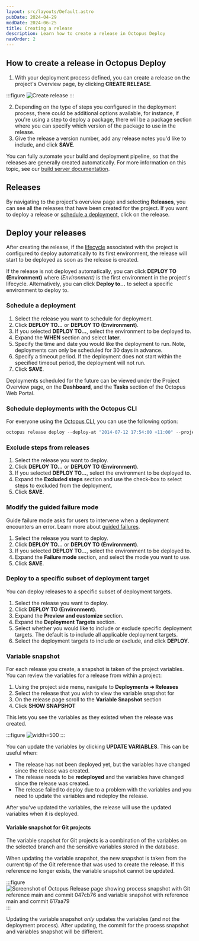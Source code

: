 ```yaml
---
layout: src/layouts/Default.astro
pubDate: 2024-04-29
modDate: 2024-06-25
title: Creating a release
description: Learn how to create a release in Octopus Deploy  
navOrder: 2
---
```

## How to create a release in Octopus Deploy

1. With your deployment process defined, you can create a release on the project's Overview page, by clicking **CREATE RELEASE**.

:::figure
![Create release](/docs/shared-content/releases/images/create-release.png)
:::

2. Depending on the type of steps you configured in the deployment process, there could be additional options available, for instance, if you're using a step to deploy a package, there will be a package section where you can specify which version of the package to use in the release.
3. Give the release a version number, add any release notes you'd like to include, and click **SAVE**.

You can fully automate your build and deployment pipeline, so that the releases are generally created automatically.  For more information on this topic, see our [build server documentation](/docs/packaging-applications/build-servers).

## Releases

By navigating to the project's overview page and selecting **Releases**, you can see all the releases that have been created for the project. If you want to deploy a release or [schedule a deployment](#scheduling-a-deployment), click on the release.

## Deploy your releases

After creating the release, if the [lifecycle](/docs/releases/lifecycles) associated with the project is configured to deploy automatically to its first environment, the release will start to be deployed as soon as the release is created.

If the release is not deployed automatically, you can click **DEPLOY TO (Environment)** where *(Environment)* is the first environment in the project's lifecycle. Alternatively, you can click **Deploy to...** to select a specific environment to deploy to.

### Schedule a deployment

1. Select the release you want to schedule for deployment.
1. Click **DEPLOY TO...** or **DEPLOY TO (Environment)**.
1. If you selected **DEPLOY TO...**, select the environment to be deployed to.
1. Expand the **WHEN** section and select **later**.
1. Specify the time and date you would like the deployment to run. Note, deployments can only be scheduled for 30 days in advance.
1. Specify a timeout period. If the deployment does not start within the specified timeout period, the deployment will not run.
1. Click **SAVE**.

Deployments scheduled for the future can be viewed under the Project Overview page, on the **Dashboard**, and the **Tasks** section of the Octopus Web Portal.

### Schedule deployments with the Octopus CLI

For everyone using the [Octopus CLI](/docs/octopus-rest-api/cli), you can use the following option:

```powershell
octopus release deploy --deploy-at "2014-07-12 17:54:00 +11:00" --project HelloWorld -- version 1.0.0 --environment Production
```

### Exclude steps from releases

1. Select the release you want to deploy.
1. Click **DEPLOY TO...** or **DEPLOY TO (Environment)**.
1. If you selected **DEPLOY TO...**, select the environment to be deployed to.
1. Expand the **Excluded steps** section and use the check-box to select steps to excluded from the deployment.
1. Click **SAVE**.

### Modify the guided failure mode

Guide failure mode asks for users to intervene when a deployment encounters an error. Learn more about [guided failures](/docs/releases/guided-failures).

1. Select the release you want to deploy.
1. Click **DEPLOY TO...** or **DEPLOY TO (Environment)**.
1. If you selected **DEPLOY TO...**, select the environment to be deployed to.
1. Expand the **Failure mode** section, and select the mode you want to use.
1. Click **SAVE**.

### Deploy to a specific subset of deployment target

You can deploy releases to a specific subset of deployment targets.

1. Select the release you want to deploy.
1. Click **DEPLOY TO (Environment)**.
1. Expand the **Preview and customize** section.
1. Expand the **Deployment Targets** section.
1. Select whether you would like to include or exclude specific deployment targets. The default is to include all applicable deployment targets.
1. Select the deployment targets to include or exclude, and click **DEPLOY**.

### Variable snapshot

For each release you create, a snapshot is taken of the project variables. You can review the variables for a release from within a project:

1. Using the project side menu, navigate to **Deployments ➜ Releases** 
1. Select the release that you wish to view the variable snapshot for
1. On the release page scroll to the **Variable Snapshot** section
1. Click **SHOW SNAPSHOT**

This lets you see the variables as they existed when the release was created.

:::figure
![](/docs/releases/images/release-variable-snapshot-section.png "width=500")
:::

You can update the variables by clicking **UPDATE VARIABLES**. This can be useful when:

* The release has not been deployed yet, but the variables have changed since the release was created.
* The release needs to be **redeployed** and the variables have changed since the release was created.
* The release failed to deploy due to a problem with the variables and you need to update the variables and redeploy the release.

After you've updated the variables, the release will use the updated variables when it is deployed.

#### Variable snapshot for Git projects

The variable snapshot for Git projects is a combination of the variables on the selected branch and the sensitive variables stored in the database.

When updating the variable snapshot, the new snapshot is taken from the current tip of the Git reference that was used to create the release. If this reference no longer exists, the variable snapshot cannot be updated.

:::figure
![Screenshot of Octopus Release page showing process snapshot with Git reference main and commit 047cb76 and variable snapshot with reference main and commit 617aa79](/docs/releases/git-variables-release-snapshot.png "width=400")
:::

Updating the variable snapshot _only_ updates the variables (and not the deployment process). After updating, the commit for the process snapshot and variables snapshot will be different.
